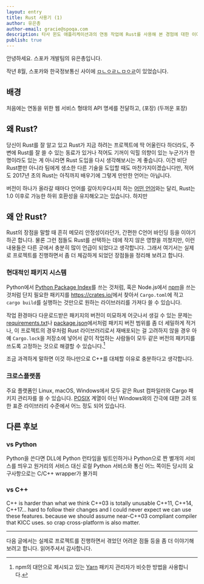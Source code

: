 ```yaml
---
layout: entry
title: Rust 사용기 (1)
author: 유은총
author-email: gracie@spoqa.com
description: 타사 윈도 애플리케이션과의 연동 작업에 Rust를 사용해 본 경험에 대한 이야기입니다.
publish: true
---
```


안녕하세요. 스포카 개발팀의 유은총입니다.

작년 8월, 스포카와 한국정보통신 사이에 [ㅁㄴㅇㄹㄴㅁㅇㄹ][1]이 있었습니다.

[1]: http://www.venturesquare.net/729296
[Rust]: https://www.rust-lang.org/ko-KR/


배경
----

처음에는 연동을 위한 웹 서비스 형태의 API 명세를 전달하고,
(포장)
(두꺼운 포장)


왜 Rust?
-------------

당신이 Rust를 잘 알고 있고 Rust가 지금 하려는 프로젝트에 딱 어울린다 하더라도, 주변에 Rust를 잘 쓸 수 있는 동료가 있거나 적어도 기꺼이 익힐 의향이 있는 누군가가 한 명이라도 있는 게 아니라면 Rust 도입을 다시 생각해보시는 게 좋습니다. 이건 비단 Rust뿐만 아니라 팀에게 생소한 다른 기술을 도입할 때도 마찬가지이겠습니다만, 적어도 2017년 초의 Rust는 아직까지 배우기에 그렇게 만만한 언어는 아닙니다.

버전이 하나가 올라갈 때마다 언어를 갈아치우다시피 하는 [어떤 언어][Swift]와는 달리, Rust는 1.0 이후로 가능한 하위 호환성을 유지해오고는 있습니다. 하지만


[Swift]: https://swift.org/


왜 안 Rust?
----------------

Rust의 장점을 말할 때 흔히 메모리 안정성이라던가, 간편한 C언어 바인딩 등을 이야기하곤 합니다. 물론 그런 점들도 Rust를 선택하는 데에 작지 않은 영향을 끼쳤지만, 이런 내용들은 다른 곳에서 충분히 많이 언급이 되었다고 생각합니다. 그래서 여기서는 실제로 프로젝트를 진행하면서 좀 더 체감하게 되었던 장점들을 정리해 보려고 합니다.


### 현대적인 패키지 시스템

Python에서 [Python Package Index][PyPI]를 쓰는 것처럼, 혹은 Node.js에서 [npm][]을 쓰는 것처럼 단지 필요한 패키지를 <https://crates.io/>에서 찾아서 `Cargo.toml`에 적고 `cargo build`를 실행하는 것만으로 원하는 라이브러리를 가져다 쓸 수 있습니다.

작업 환경마다 다운로드받은 패키지의 버전이 미묘하게 어긋나서 생길 수 있는 문제는 [requirements.txt][]나 [package.json][]에서처럼 패키지 버전 범위를 좀 더 세밀하게 적거나, 이 프로젝트의 경우처럼 Rust 라이브러리로서 재배포되는 걸 고려하지 않을 경우 아예 `Cargo.lock`을 저장소에 넣어서 같이 작업하는 사람들이 모두 같은 버전의 패키지를 쓰도록 고정하는 것으로 해결할 수 있습니다.[^2]

조금 과격하게 말하면 이것 하나만으로 C++를 대체할 이유로 충분하다고 생각합니다.

[^2]: npm의 대안으로 제시되고 있는 [Yarn][] 패키지 관리자가 비슷한 방법을 사용합니다.

[PyPI]: https://pypi.python.org/pypi
[npm]: https://www.npmjs.com/
[requirements.txt]: https://pip.pypa.io/en/stable/user_guide/#requirements-files
[package.json]: https://docs.npmjs.com/files/package.json#dependencies
[Yarn]: https://yarnpkg.com/


### 크로스플랫폼

주요 플랫폼인 Linux, macOS, Windows에서 모두 같은 Rust 컴파일러와 Cargo 패키지 관리자를 쓸 수 있습니다. [POSIX][] 계열이 아닌 Windows와의 간극에 대한 고려 또한 표준 라이브러리 수준에서 어느 정도 되어 있습니다.

[POSIX]: https://ko.wikipedia.org/wiki/POSIX

다른 후보
---------

### vs Python

Python을 쓴다면 DLL에 Python 런타임을 빌트인하거나
Python으로 짠 별개의 서비스를 띄우고 원거리의 서비스 대신 로컬 Python 서비스와 통신
어느 쪽이든 당시의 요구사항으로는 C/C++ wrapper가 불가피


### vs C++

C++ is harder than what we think
C++03 is totally unusable
C++11, C++14, C++17... hard to follow their changes
and I could never expect we can use these features.
because we should assume near-C++03 compliant compiler that KICC uses.
so crap
cross-platform is also matter.


----

다음 글에서는 실제로 프로젝트를 진행하면서 겪었던 어려운 점들 등을 좀 더 이야기해보려고 합니다. 읽어주셔서 감사합니다.
